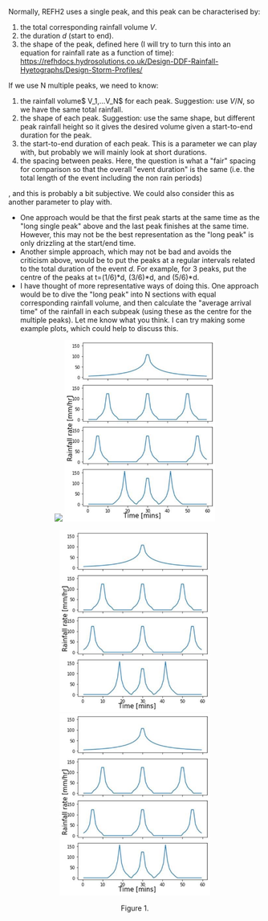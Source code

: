 Normally, REFH2 uses a single peak, and this peak can be characterised by:
1) the total corresponding rainfall volume $V$. 
2) the duration $d$ (start to end).
3) the shape of the peak, defined here (I will try to turn this into an equation for rainfall rate as a function of time): https://refhdocs.hydrosolutions.co.uk/Design-DDF-Rainfall-Hyetographs/Design-Storm-Profiles/
 
If we use N multiple peaks, we need to know:
1) the rainfall volume$ V_1,...V_N$ for each peak. Suggestion: use $V/N$, so we have the same total rainfall.
2) the shape of each peak. Suggestion: use the same shape, but different peak rainfall height so it gives the desired volume given a start-to-end duration for the peak.
3) the start-to-end duration of each peak. This is a parameter we can play with, but probably we will mainly look at short durations.
4) the spacing between peaks. Here, the question is what a "fair" spacing for comparison so that the overall "event duration" is the same (i.e. the total length of the event including the non rain periods)


, and this is probably a bit subjective. We could also consider this as another parameter to play with.
- One approach would be that the first peak starts at the same time as the "long single peak" above and the last peak finishes at the same time. However, this may not be the best representation as the "long peak" is only drizzling at the start/end time. 
- Another simple approach, which may not be bad and avoids the criticism above, would be to put the peaks at a regular intervals related to the total duration of the event $d$. For example, for 3 peaks, put the centre of the peaks at t=(1/6)*d, (3/6)*d, and (5/6)*d.
- I have thought of more representative ways of doing this. One approach would be to dive the "long peak" into N sections with equal corresponding rainfall volume, and then calculate the "average arrival time" of the rainfall in each subpeak (using these as the centre for the multiple peaks). 
Let me know what you think. I can try making some example plots, which could help to discuss this.


<p align="center">
  <img src=".PNG" width="300" />
<img src="1hr_syntheticevents.jpg" width="300"  />  <p align="center">  
<img src="1hr_syntheticevents.jpg" width="300" />
<img src="1hr_syntheticevents.jpg" width="300"  />    
<p align="center"> Figure 1. <p align="center">
